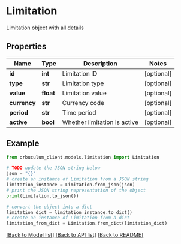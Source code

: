 # Limitation

Limitation object with all details

## Properties

Name | Type | Description | Notes
------------ | ------------- | ------------- | -------------
**id** | **int** | Limitation ID | [optional] 
**type** | **str** | Limitation type | [optional] 
**value** | **float** | Limitation value | [optional] 
**currency** | **str** | Currency code | [optional] 
**period** | **str** | Time period | [optional] 
**active** | **bool** | Whether limitation is active | [optional] 

## Example

```python
from orbuculum_client.models.limitation import Limitation

# TODO update the JSON string below
json = "{}"
# create an instance of Limitation from a JSON string
limitation_instance = Limitation.from_json(json)
# print the JSON string representation of the object
print(Limitation.to_json())

# convert the object into a dict
limitation_dict = limitation_instance.to_dict()
# create an instance of Limitation from a dict
limitation_from_dict = Limitation.from_dict(limitation_dict)
```
[[Back to Model list]](../README.md#documentation-for-models) [[Back to API list]](../README.md#documentation-for-api-endpoints) [[Back to README]](../README.md)


